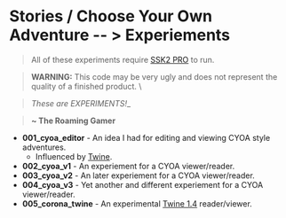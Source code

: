 # Stories / Choose Your Own Adventure -- > Experiements

> All of these experiments require [SSK2 PRO](https://sellfy.com/p/x9oR/) to run.

> **WARNING:** This code may be very ugly and does not represent the quality of a finished product.  \

> _These are EXPERIMENTS!__

> **~ The Roaming Gamer** 

+ **001_cyoa_editor** - An idea I had for editing and viewing CYOA style adventures.  
	+ Influenced by [Twine](https://twinery.org/).
+ **002_cyoa_v1** - An experiement for a CYOA viewer/reader.
+ **003_cyoa_v2** - An later experiement for a CYOA viewer/reader.
+ **004_cyoa_v3** - Yet another and different experiement for a CYOA viewer/reader.
+ **005_corona_twine** - An experimental [Twine 1.4](https://twinery.org/) reader/viewer.


